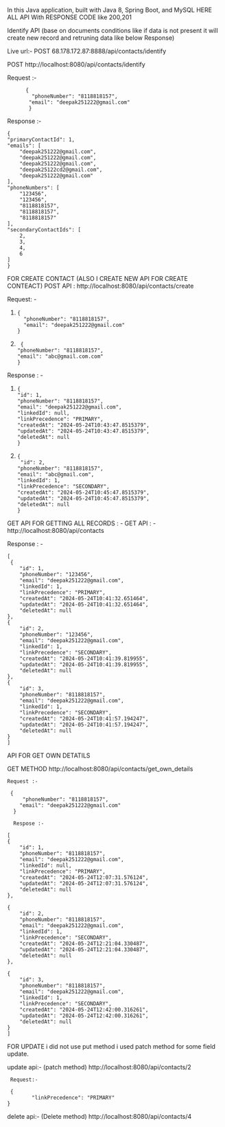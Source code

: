 In this Java application, built with Java 8, Spring Boot, and MySQL
HERE ALL API With RESPONSE CODE like  200,201
   
  Identify API  (base on documents conditions like if data is not present it will create new record and retruning data like below Response)

Live url:-
    POST   68.178.172.87:8888/api/contacts/identify
  
  POST   http://localhost:8080/api/contacts/identify
  
  Request :-

          {
            "phoneNumber": "8118818157",
           "email": "deepak251222@gmail.com"
           }

   Response :-

    {
    "primaryContactId": 1,
    "emails": [
        "deepak251222@gmail.com",
        "deepak251222@gmail.com",
        "deepak251222@gmail.com",
        "deepak25122cd2@gmail.com",
        "deepak251222@gmail.com"
    ],
    "phoneNumbers": [
        "123456",
        "123456",
        "8118818157",
        "8118818157",
        "8118818157"
    ],
    "secondaryContactIds": [
        2,
        3,
        4,
        6
    ]
    }




FOR CREATE CONTACT (ALSO I CREATE NEW API FOR CREATE CONTEACT)
 POST API :  http://localhost:8080/api/contacts/create
    
 Request: - 
 1.     {
          "phoneNumber": "8118818157",
          "email": "deepak251222@gmail.com"
        }
   2.      {
          "phoneNumber": "8118818157",
          "email": "abc@gmail.com.com"
          }

 Response : - 
  1.     {
         "id": 1,
         "phoneNumber": "8118818157",
         "email": "deepak251222@gmail.com",
         "linkedId": null,
         "linkPrecedence": "PRIMARY",
         "createdAt": "2024-05-24T10:43:47.8515379",
         "updatedAt": "2024-05-24T10:43:47.8515379",
         "deletedAt": null
         }
  2.     {
          "id": 2,
         "phoneNumber": "8118818157",
         "email": "abc@gmail.com",
         "linkedId": 1,
         "linkPrecedence": "SECONDARY",
         "createdAt": "2024-05-24T10:45:47.8515379",
         "updatedAt": "2024-05-24T10:45:47.8515379",
         "deletedAt": null
         }


 GET API FOR GETTING ALL RECORDS : -
   GET  API : -  http://localhost:8080/api/contacts
    
   Response : -  
             
    [
     {
        "id": 1,
        "phoneNumber": "123456",
        "email": "deepak251222@gmail.com",
        "linkedId": 1,
        "linkPrecedence": "PRIMARY",
        "createdAt": "2024-05-24T10:41:32.651464",
        "updatedAt": "2024-05-24T10:41:32.651464",
        "deletedAt": null
    },
    {
        "id": 2,
        "phoneNumber": "123456",
        "email": "deepak251222@gmail.com",
        "linkedId": 1,
        "linkPrecedence": "SECONDARY",
        "createdAt": "2024-05-24T10:41:39.819955",
        "updatedAt": "2024-05-24T10:41:39.819955",
        "deletedAt": null
    },
    {
        "id": 3,
        "phoneNumber": "8118818157",
        "email": "deepak251222@gmail.com",
        "linkedId": 1,
        "linkPrecedence": "SECONDARY",
        "createdAt": "2024-05-24T10:41:57.194247",
        "updatedAt": "2024-05-24T10:41:57.194247",
        "deletedAt": null
    }
    ]

 
 
 API FOR GET OWN DETATILS

  GET METHOD    http://localhost:8080/api/contacts/get_own_details
  
    Request :- 
   
     {
         "phoneNumber": "8118818157",
        "email": "deepak251222@gmail.com"
      }
      
      Respose :- 
      
    [
    {
        "id": 1,
        "phoneNumber": "8118818157",
        "email": "deepak251222@gmail.com",
        "linkedId": null,
        "linkPrecedence": "PRIMARY",
        "createdAt": "2024-05-24T12:07:31.576124",
        "updatedAt": "2024-05-24T12:07:31.576124",
        "deletedAt": null
    },
    
    {
        "id": 2,
        "phoneNumber": "8118818157",
        "email": "deepak251222@gmail.com",
        "linkedId": 1,
        "linkPrecedence": "SECONDARY",
        "createdAt": "2024-05-24T12:21:04.330487",
        "updatedAt": "2024-05-24T12:21:04.330487",
        "deletedAt": null
    },
    
    {
        "id": 3,
        "phoneNumber": "8118818157",
        "email": "deepak251222@gmail.com",
        "linkedId": 1,
        "linkPrecedence": "SECONDARY",
        "createdAt": "2024-05-24T12:42:00.316261",
        "updatedAt": "2024-05-24T12:42:00.316261",
        "deletedAt": null
    }
    ]


FOR UPDATE 
  i did not use put method i used patch method for some field update.

  update api:-  (patch method)     http://localhost:8080/api/contacts/2
    
     Request:-   
     
     {
            "linkPrecedence": "PRIMARY"
    }

  delete api:- (Delete method)   http://localhost:8080/api/contacts/4

